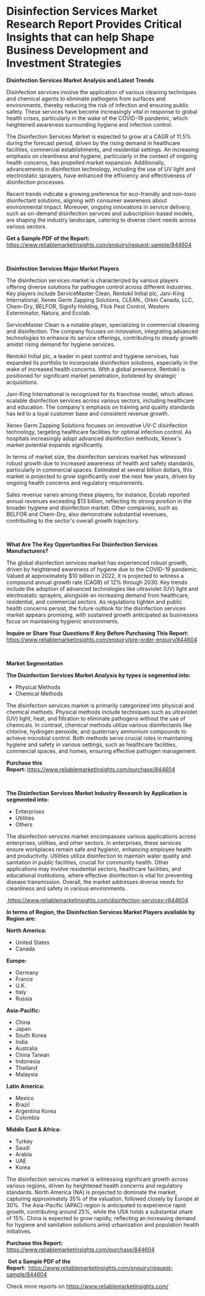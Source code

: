 <p><h1>Disinfection Services Market Research Report Provides Critical Insights that can help Shape Business Development and Investment Strategies</h1></p><p><strong>Disinfection Services Market Analysis and Latest Trends</strong></p>
<p><p>Disinfection services involve the application of various cleaning techniques and chemical agents to eliminate pathogens from surfaces and environments, thereby reducing the risk of infection and ensuring public safety. These services have become increasingly vital in response to global health crises, particularly in the wake of the COVID-19 pandemic, which heightened awareness surrounding hygiene and infection control.</p><p>The Disinfection Services Market is expected to grow at a CAGR of 11.5% during the forecast period, driven by the rising demand in healthcare facilities, commercial establishments, and residential settings. An increasing emphasis on cleanliness and hygiene, particularly in the context of ongoing health concerns, has propelled market expansion. Additionally, advancements in disinfection technology, including the use of UV light and electrostatic sprayers, have enhanced the efficiency and effectiveness of disinfection processes.</p><p>Recent trends indicate a growing preference for eco-friendly and non-toxic disinfectant solutions, aligning with consumer awareness about environmental impact. Moreover, ongoing innovations in service delivery, such as on-demand disinfection services and subscription-based models, are shaping the industry landscape, catering to diverse client needs across various sectors.</p></p>
<p><strong>Get a Sample PDF of the Report:&nbsp;</strong> <a href="https://www.reliablemarketinsights.com/enquiry/request-sample/844604?utm_campaign=2197&utm_medium=2&utm_source=Github&utm_content=ia&utm_term=06032025&utm_id=disinfection-services">https://www.reliablemarketinsights.com/enquiry/request-sample/844604</a></p>
<p>&nbsp;</p>
<p><strong>Disinfection Services Major Market Players</strong></p>
<p><p>The disinfection services market is characterized by various players offering diverse solutions for pathogen control across different industries. Key players include ServiceMaster Clean, Rentokil Initial plc, Jani-King International, Xenex Germ Zapping Solutions, CLEAN., Orkin Canada, LLC, Chem-Dry, BELFOR, Signify Holding, Flick Pest Control, Western Exterminator, Natura, and Ecolab.</p><p>ServiceMaster Clean is a notable player, specializing in commercial cleaning and disinfection. The company focuses on innovation, integrating advanced technologies to enhance its service offerings, contributing to steady growth amidst rising demand for hygiene services. </p><p>Rentokil Initial plc, a leader in pest control and hygiene services, has expanded its portfolio to incorporate disinfection solutions, especially in the wake of increased health concerns. With a global presence, Rentokil is positioned for significant market penetration, bolstered by strategic acquisitions.</p><p>Jani-King International is recognized for its franchise model, which allows scalable disinfection services across various sectors, including healthcare and education. The company's emphasis on training and quality standards has led to a loyal customer base and consistent revenue growth.</p><p>Xenex Germ Zapping Solutions focuses on innovative UV-C disinfection technology, targeting healthcare facilities for optimal infection control. As hospitals increasingly adopt advanced disinfection methods, Xenex's market potential expands significantly.</p><p>In terms of market size, the disinfection services market has witnessed robust growth due to increased awareness of health and safety standards, particularly in commercial spaces. Estimated at several billion dollars, this market is projected to grow significantly over the next few years, driven by ongoing health concerns and regulatory requirements.</p><p>Sales revenue varies among these players; for instance, Ecolab reported annual revenues exceeding $13 billion, reflecting its strong position in the broader hygiene and disinfection market. Other companies, such as BELFOR and Chem-Dry, also demonstrate substantial revenues, contributing to the sector's overall growth trajectory.</p></p>
<p>&nbsp;</p>
<p><strong>What Are The Key Opportunities For Disinfection Services Manufacturers?</strong></p>
<p><p>The global disinfection services market has experienced robust growth, driven by heightened awareness of hygiene due to the COVID-19 pandemic. Valued at approximately $10 billion in 2022, it is projected to witness a compound annual growth rate (CAGR) of 12% through 2030. Key trends include the adoption of advanced technologies like ultraviolet (UV) light and electrostatic sprayers, alongside an increasing demand from healthcare, residential, and commercial sectors. As regulations tighten and public health concerns persist, the future outlook for the disinfection services market appears promising, with sustained growth anticipated as businesses focus on maintaining hygienic environments.</p></p>
<p><strong>Inquire or Share Your Questions If Any Before Purchasing This Report:</strong> <a href="https://www.reliablemarketinsights.com/enquiry/pre-order-enquiry/844604?utm_campaign=2197&utm_medium=2&utm_source=Github&utm_content=ia&utm_term=06032025&utm_id=disinfection-services">https://www.reliablemarketinsights.com/enquiry/pre-order-enquiry/844604</a></p>
<p>&nbsp;</p>
<p><strong>Market Segmentation</strong></p>
<p><strong>The Disinfection Services Market Analysis by types is segmented into:</strong></p>
<p><ul><li>Physical Methods</li><li>Chemical Methods</li></ul></p>
<p><p>The disinfection services market is primarily categorized into physical and chemical methods. Physical methods include techniques such as ultraviolet (UV) light, heat, and filtration to eliminate pathogens without the use of chemicals. In contrast, chemical methods utilize various disinfectants like chlorine, hydrogen peroxide, and quaternary ammonium compounds to achieve microbial control. Both methods serve crucial roles in maintaining hygiene and safety in various settings, such as healthcare facilities, commercial spaces, and homes, ensuring effective pathogen management.</p></p>
<p><strong>Purchase this Report:&nbsp;</strong><a href="https://www.reliablemarketinsights.com/purchase/844604?utm_campaign=2197&utm_medium=2&utm_source=Github&utm_content=ia&utm_term=06032025&utm_id=disinfection-services">https://www.reliablemarketinsights.com/purchase/844604</a></p>
<p>&nbsp;</p>
<p><strong>The Disinfection Services Market Industry Research by Application is segmented into:</strong></p>
<p><ul><li>Enterprises</li><li>Utilities</li><li>Others</li></ul></p>
<p><p>The disinfection services market encompasses various applications across enterprises, utilities, and other sectors. In enterprises, these services ensure workplaces remain safe and hygienic, enhancing employee health and productivity. Utilities utilize disinfection to maintain water quality and sanitation in public facilities, crucial for community health. Other applications may involve residential sectors, healthcare facilities, and educational institutions, where effective disinfection is vital for preventing disease transmission. Overall, the market addresses diverse needs for cleanliness and safety in various environments.</p></p>
<p><a href="https://www.reliablemarketinsights.com/disinfection-services-r844604?utm_campaign=2197&utm_medium=2&utm_source=Github&utm_content=ia&utm_term=06032025&utm_id=disinfection-services">&nbsp;https://www.reliablemarketinsights.com/disinfection-services-r844604</a></p>
<p><strong>In terms of Region, the Disinfection Services Market Players available by Region are:</strong></p>
<p>
    <p> <strong> North America: </strong>
        <ul>
            <li>United States</li>
            <li>Canada</li>
        </ul>
        </p> 
    <p> <strong> Europe: </strong>
        <ul>
            <li>Germany</li>
            <li>France</li>
            <li>U.K.</li>
            <li>Italy</li>
            <li>Russia</li>
        </ul>
        </p> 
    <p> <strong> Asia-Pacific: </strong>
        <ul>
            <li>China</li>
            <li>Japan</li>
            <li>South Korea</li>
            <li>India</li>
            <li>Australia</li>
            <li>China Taiwan</li>
            <li>Indonesia</li>
            <li>Thailand</li>
            <li>Malaysia</li>
        </ul>
        </p> 
    <p> <strong> Latin America: </strong>
        <ul>
            <li>Mexico</li>
            <li>Brazil</li>
            <li>Argentina Korea</li>
            <li>Colombia</li>
        </ul>
        </p> 
    <p> <strong> Middle East & Africa: </strong>
        <ul>
            <li>Turkey</li>
            <li>Saudi</li>
            <li>Arabia</li>
            <li>UAE</li>
            <li>Korea</li>
        </ul>
    </p>
    </p>
<p><p>The disinfection services market is witnessing significant growth across various regions, driven by heightened health concerns and regulatory standards. North America (NA) is projected to dominate the market, capturing approximately 35% of the valuation, followed closely by Europe at 30%. The Asia-Pacific (APAC) region is anticipated to experience rapid growth, contributing around 25%, while the USA holds a substantial share of 15%. China is expected to grow rapidly, reflecting an increasing demand for hygiene and sanitation solutions amid urbanization and population health initiatives.</p></p>
<p><strong>Purchase this Report: </strong><a href="https://www.reliablemarketinsights.com/purchase/844604?utm_campaign=2197&utm_medium=2&utm_source=Github&utm_content=ia&utm_term=06032025&utm_id=disinfection-services">https://www.reliablemarketinsights.com/purchase/844604</a></p>
<p>&nbsp;<strong>Get a Sample PDF of the Report:&nbsp;&nbsp;</strong><a href="https://www.reliablemarketinsights.com/enquiry/request-sample/844604?utm_campaign=2197&utm_medium=2&utm_source=Github&utm_content=ia&utm_term=06032025&utm_id=disinfection-services">https://www.reliablemarketinsights.com/enquiry/request-sample/844604</a></p>
<p><strong></strong></p>
<p>Check more reports on <a href="https://www.reliablemarketinsights.com/?utm_campaign=2197&utm_medium=2&utm_source=Github&utm_content=ia&utm_term=06032025&utm_id=disinfection-services">https://www.reliablemarketinsights.com/</a></p>